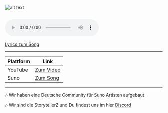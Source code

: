 ![alt text](thumbnails/thumb-youtube-1280x720-v2.jpg)

<audio controls src="releases/Die Kranken - Zurück.mp3" title="Title"></audio>
---
[Lyrics zum Song](lyrics/displayed.md)

---

| Plattform | Link                                                                                       |
| --------- | ------------------------------------------------------------------------------------------ |
| YouTube   | [Zum Video](https://www.youtube.com/watch?v=7hmc9f_aRTQ)                                   |
| Suno      | [Zum Song](https://suno.com/song/30a13e81-7814-4191-9cef-26b0cb6f62e9?sh=SXJ0vsL9RCTvImQw) |

---

🎶 Wir haben eine Deutsche Community für Suno Artisten aufgebaut  

🎶 Wir sind die StorytellerZ und Du findest uns im hier [Discord](https://discord.gg/pXKrJtmAe7)
